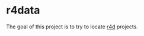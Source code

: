 
<!-- README.md is generated from README.Rmd. Please edit that file -->

# r4data

<!-- badges: start -->
<!-- badges: end -->

The goal of this project is to try to locate [r4d](http://www.r4d.ch/)
projects.
